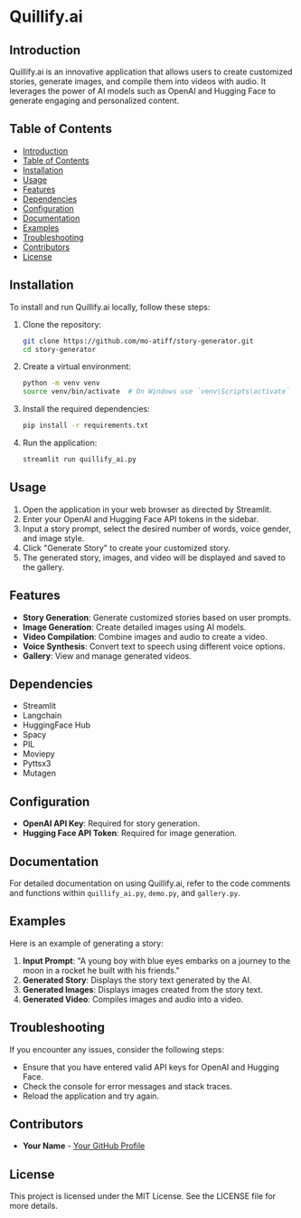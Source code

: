 # Quillify.ai

## Introduction
Quillify.ai is an innovative application that allows users to create customized stories, generate images, and compile them into videos with audio. It leverages the power of AI models such as OpenAI and Hugging Face to generate engaging and personalized content.

## Table of Contents
- [Introduction](#introduction)
- [Table of Contents](#table-of-contents)
- [Installation](#installation)
- [Usage](#usage)
- [Features](#features)
- [Dependencies](#dependencies)
- [Configuration](#configuration)
- [Documentation](#documentation)
- [Examples](#examples)
- [Troubleshooting](#troubleshooting)
- [Contributors](#contributors)
- [License](#license)

## Installation
To install and run Quillify.ai locally, follow these steps:

1. Clone the repository:
    ```bash
    git clone https://github.com/mo-atiff/story-generator.git
    cd story-generator
    ```

2. Create a virtual environment:
    ```bash
    python -m venv venv
    source venv/bin/activate  # On Windows use `venv\Scripts\activate`
    ```

3. Install the required dependencies:
    ```bash
    pip install -r requirements.txt
    ```

4. Run the application:
    ```bash
    streamlit run quillify_ai.py
    ```

## Usage
1. Open the application in your web browser as directed by Streamlit.
2. Enter your OpenAI and Hugging Face API tokens in the sidebar.
3. Input a story prompt, select the desired number of words, voice gender, and image style.
4. Click "Generate Story" to create your customized story.
5. The generated story, images, and video will be displayed and saved to the gallery.

## Features
- **Story Generation**: Generate customized stories based on user prompts.
- **Image Generation**: Create detailed images using AI models.
- **Video Compilation**: Combine images and audio to create a video.
- **Voice Synthesis**: Convert text to speech using different voice options.
- **Gallery**: View and manage generated videos.

## Dependencies
- Streamlit
- Langchain
- HuggingFace Hub
- Spacy
- PIL
- Moviepy
- Pyttsx3
- Mutagen

## Configuration
- **OpenAI API Key**: Required for story generation.
- **Hugging Face API Token**: Required for image generation.

## Documentation
For detailed documentation on using Quillify.ai, refer to the code comments and functions within `quillify_ai.py`, `demo.py`, and `gallery.py`.

## Examples
Here is an example of generating a story:

1. **Input Prompt**: "A young boy with blue eyes embarks on a journey to the moon in a rocket he built with his friends."
2. **Generated Story**: Displays the story text generated by the AI.
3. **Generated Images**: Displays images created from the story text.
4. **Generated Video**: Compiles images and audio into a video.

## Troubleshooting
If you encounter any issues, consider the following steps:
- Ensure that you have entered valid API keys for OpenAI and Hugging Face.
- Check the console for error messages and stack traces.
- Reload the application and try again.

## Contributors
- **Your Name** - [Your GitHub Profile](https://github.com/mo-atiff)

## License
This project is licensed under the MIT License. See the LICENSE file for more details.
